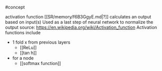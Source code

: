 #concept 

activation function
[[SR/memory/f6B3GgyE.md|?]]
calculates an output based on input(s)
Used as a last step of neural network to normalize the output 
source: https://en.wikipedia.org/wiki/Activation_function
Activation functions include
- 1 fold x from previous layers
	- [[ReLu]]
	- [[tan h]]
- for a node
	- [[softmax function]]



